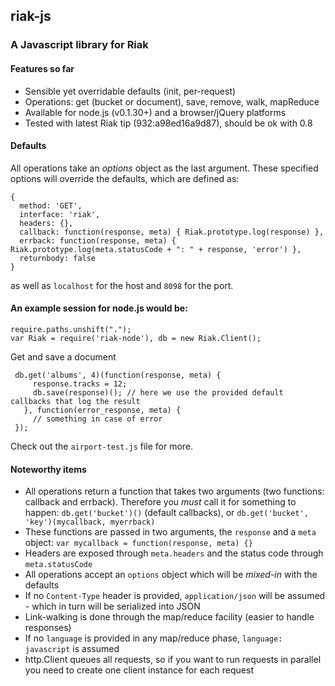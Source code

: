 ## riak-js

### A Javascript library for Riak

#### Features so far

 - Sensible yet overridable defaults (init, per-request)
 - Operations: get (bucket or document), save, remove, walk, mapReduce
 - Available for node.js (v0.1.30+) and a browser/jQuery platforms
 - Tested with latest Riak tip (932:a98ed16a9d87), should be ok with 0.8

#### Defaults

All operations take an _options_ object as the last argument. These specified options will override the defaults, which are defined as:

    {
      method: 'GET',
      interface: 'riak',
      headers: {},
      callback: function(response, meta) { Riak.prototype.log(response) },
      errback: function(response, meta) { Riak.prototype.log(meta.statusCode + ": " + response, 'error') },
      returnbody: false
    }

as well as `localhost` for the host and `8098` for the port.

#### An example session for node.js would be:

    require.paths.unshift(".");
    var Riak = require('riak-node'), db = new Riak.Client();

Get and save a document

     db.get('albums', 4)(function(response, meta) {
         response.tracks = 12;
         db.save(response)(); // here we use the provided default callbacks that log the result
       }, function(error_response, meta) {
         // something in case of error
     });

Check out the `airport-test.js` file for more.

#### Noteworthy items

 - All operations return a function that takes two arguments (two functions: callback and errback). Therefore you *must* call it for something to happen: `db.get('bucket')()` (default callbacks), or `db.get('bucket', 'key')(mycallback, myerrback)`
 - These functions are passed in two arguments, the `response` and a `meta` object: `var mycallback = function(response, meta) {}`
 - Headers are exposed through `meta.headers` and the status code through `meta.statusCode`
 - All operations accept an `options` object which will be *mixed-in* with the defaults
 - If no `Content-Type` header is provided, `application/json` will be assumed - which in turn will be serialized into JSON
 - Link-walking is done through the map/reduce facility (easier to handle responses)
 - If no `language` is provided in any map/reduce phase, `language: javascript` is assumed
 - http.Client queues all requests, so if you want to run requests in parallel you need to create one client instance for each request